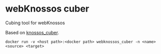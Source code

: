 # webKnossos cuber
Cubing tool for webKnossos

Based on [knossos_cuber](https://github.com/knossos-project/knossos_cuber).

`docker run -v <host path>:<docker path> webknossos_cuber -n <name> <source> <target>`